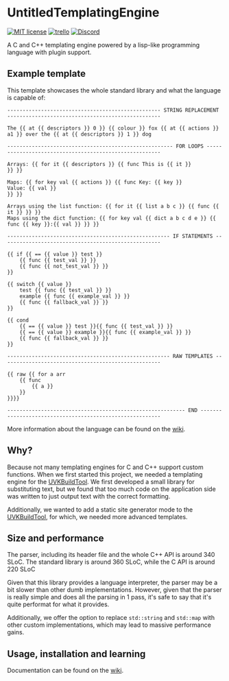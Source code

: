 # UntitledTemplatingEngine
[![MIT license](https://img.shields.io/badge/License-MIT-blue.svg)](https://lbesson.mit-license.org/)
[![trello](https://img.shields.io/badge/Trello-UDE-blue])](https://trello.com/b/HmfuRY2K/untitleddesktop)
[![Discord](https://img.shields.io/discord/717037253292982315.svg?label=&logo=discord&logoColor=ffffff&color=7389D8&labelColor=6A7EC2)](https://discord.gg/4wgH8ZE)

A C and C++ templating engine powered by a lisp-like programming language with plugin support.

## Example template
This template showcases the whole standard library and what the language is capable of:
```liquid
-------------------------------------------------- STRING REPLACEMENT --------------------------------------------------

The {{ at {{ descriptors }} 0 }} {{ colour }} fox {{ at {{ actions }} a1 }} over the {{ at {{ descriptors }} 1 }} dog

------------------------------------------------------ FOR LOOPS -------------------------------------------------------

Arrays: {{ for it {{ descriptors }} {{ func This is {{ it }}
}} }}

Maps: {{ for key val {{ actions }} {{ func Key: {{ key }}
Value: {{ val }}
}} }}

Arrays using the list function: {{ for it {{ list a b c }} {{ func {{ it }} }} }}
Maps using the dict function: {{ for key val {{ dict a b c d e }} {{ func {{ key }}:{{ val }} }} }}

----------------------------------------------------- IF STATEMENTS ----------------------------------------------------

{{ if {{ == {{ value }} test }}
    {{ func {{ test_val }} }}
    {{ func {{ not_test_val }} }}
}}

{{ switch {{ value }}
    test {{ func {{ test_val }} }}
    example {{ func {{ example_val }} }}
    {{ func {{ fallback_val }} }}
}}

{{ cond
    {{ == {{ value }} test }}{{ func {{ test_val }} }}
    {{ == {{ value }} example }}{{ func {{ example_val }} }}
    {{ func {{ fallback_val }} }}
}}

----------------------------------------------------- RAW TEMPLATES ----------------------------------------------------

{{ raw {{ for a arr
    {{ func
        {{ a }}
    }}
}}}}

---------------------------------------------------------- END ---------------------------------------------------------
```
More information about the language can be found on the 
[wiki](https://github.com/MadLadSquad/UntitledTemplatingEngine/wiki/).

## Why?
Because not many templating engines for C and C++ support custom functions. When we first started this project, we 
needed a templating engine for the [UVKBuildTool](https://github.com/MadLadSquad/UVKBuildTool). We first developed a
small library for substituting text, but we found that too much code on the application side was written to just output
text with the correct formatting.

Additionally, we wanted to add a static site generator mode to the 
[UVKBuildTool](https://github.com/MadLadSquad/UVKBuildTool), for which, we needed more advanced templates.

## Size and performance
The parser, including its header file and the whole C++ API is around 340 SLoC. The standard library is around 360 SLoC,
while the C API is around 220 SLoC

Given that this library provides a language interpreter, the parser may be a bit slower than other dumb implementations.
However, given that the parser is really simple and does all the parsing in 1 pass, it's safe to say that it's quite
performat for what it provides.

Additionally, we offer the option to replace `std::string` and `std::map` with other custom implementations, which may
lead to massive performance gains.

## Usage, installation and learning
Documentation can be found on the [wiki](https://github.com/MadLadSquad/UntitledTemplatingEngine/wiki/).


